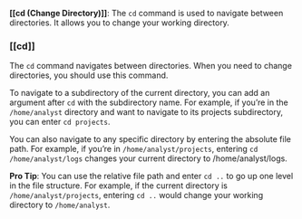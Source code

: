 **[[cd (Change Directory)]]**: The `cd` command is used to navigate between directories. It allows you to change your working directory.

### **[[cd]]**

The `cd` command navigates between directories. When you need to change directories, you should use this command.

To navigate to a subdirectory of the current directory, you can add an argument after `cd` with the subdirectory name. For example, if you’re in the `/home/analyst` directory and want to navigate to its projects subdirectory, you can enter `cd projects`.

You can also navigate to any specific directory by entering the absolute file path. For example, if you’re in `/home/analyst/projects`, entering `cd /home/analyst/logs` changes your current directory to /home/analyst/logs.

**Pro Tip**: You can use the relative file path and enter `cd ..` to go up one level in the file structure. For example, if the current directory is `/home/analyst/projects`, entering `cd ..` would change your working directory to `/home/analyst`. 
